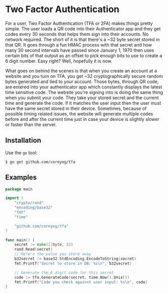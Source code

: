 # Two Factor Authentication
For a user, Two Factor Authentication (TFA or 2FA) makes things pretty simple. The user loads a QR code into their Authenticator app and they get codes every 30 seconds that helps them sign into their accounts. No network required. The short of it is that there's a ~32 byte secret stored in that QR. It goes through a fun HMAC process with that secret and how many 30 second intervals have passed since January 1, 1970 then uses certain bits of that output as an offset to pick enough bits to use to create a 6 digit number. Easy right? Well, hopefully it is now.

What goes on behind the scenes is that when you create an account at a website and you turn on TFA, you get ~32 cryptographically secure random bytes generated and tied to your account. Those bytes, through QR code, are entered into your authenticator app which constantly displays the latest time sensitive code. The website you're signing into is doing the same thing when you submit your code. They take your stored secret and the current time and generate the code. If it matches the user input then the user must have the same secret stored in their device. Sometimes, because of possible timing related issues, the website will generate multiple codes before and after the current time just in case your device is slightly slower or faster than the server.

## Installation
Use the `go` tool:

	$ go get github.com/coreyog/tfa

## Examples
```go
package main

import (
	"crypto/rand"
	"encoding/base32"
	"fmt"
	"time"

	"github.com/coreyog/tfa"
)

func main() {
	secret := make([]byte, 32)
	rand.Read(secret)
	// Here's the value you store away
	b32secret := base32.StdEncoding.EncodeToString(secret)
	fmt.Printf("Secret to store in DB: %s\n", b32secret)

	// Generate the 6 digit code for this secret
	code := tfa.GenerateCode(secret, time.Now().Unix())
	fmt.Printf("Code you check against user input: %s\n", code)
}
```